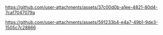 https://github.com/user-attachments/assets/37c00d0b-a1ee-4821-80d4-7caf7047079a


https://github.com/user-attachments/assets/591233b4-e4a7-49b1-9de3-1505c7c28866
